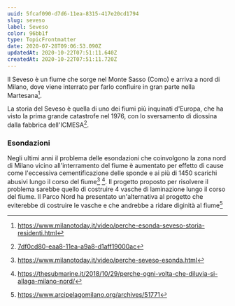 ```yaml
---
uuid: 5fcaf090-d7d6-11ea-8315-417e20cd1794
slug: seveso
label: Seveso
color: 96bb1f
type: TopicFrontmatter
date: 2020-07-28T09:06:53.090Z
updatedAt: 2020-10-22T07:51:11.640Z
createdAt: 2020-10-22T07:51:11.720Z
---
```

Il Seveso è un fiume che sorge nel Monte Sasso (Como) e arriva a nord di Milano, dove viene interrato per farlo confluire in gran parte nella Martesana[^storia-seveso].

La storia del Seveso è quella di uno dei fiumi più inquinati d'Europa, che ha visto la prima grande catastrofe nel 1976, con lo sversamento di diossina dalla fabbrica dell'ICMESA[^7df0cd80-eaa8-11ea-a9a8-d1aff19000ac]. 

[^storia-seveso]: https://www.milanotoday.it/video/perche-esonda-seveso-storia-residenti.html
[^7df0cd80-eaa8-11ea-a9a8-d1aff19000ac]: [7df0cd80-eaa8-11ea-a9a8-d1aff19000ac](/events/uncategorized/7df0cd80-eaa8-11ea-a9a8-d1aff19000ac)

### Esondazioni

Negli ultimi anni il problema delle esondazioni che coinvolgono la zona nord di Milano vicino all'interramento del fiume è aumentato per effetto di cause come l'eccessiva cementificazione delle sponde e ai più di 1450 scarichi abusivi lungo il corso del fiume[^perche-seveso-esonda] [^perche-seveso-esonda-2]. 
Il progetto proposto per risolvere il problema sarebbe quello di costruire 4 vasche di laminazione lungo il corso del fiume.
Il Parco Nord ha presentato un'alternativa al progetto che eviterebbe di costruire le vasche e che andrebbe a ridare diginità al fiume[^piano-parco-nord]




[^perche-seveso-esonda]: https://www.milanotoday.it/video/perche-seveso-esonda.html
[^perche-seveso-esonda-2]: https://thesubmarine.it/2018/10/29/perche-ogni-volta-che-diluvia-si-allaga-milano-nord/
[^piano-parco-nord]: https://www.arcipelagomilano.org/archives/51771
